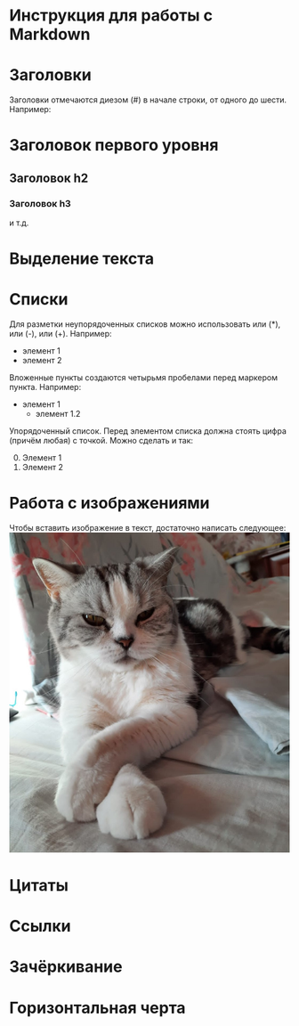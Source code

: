 # Инструкция для работы с Markdown

# Заголовки

Заголовки отмечаются диезом (#) в начале строки, от одного до шести. Например:

# Заголовок первого уровня #
## Заголовок h2
### Заголовок h3

и т.д.

# Выделение текста

# Списки

Для разметки неупорядоченных списков можно использовать или (*), или (-), или (+). Например:

* элемент 1
* элемент 2

Вложенные пункты создаются четырьмя пробелами перед маркером пункта. Например:

* элемент 1
    * элемент 1.2

Упорядоченный список. Перед элементом списка должна стоять цифра (причём любая) с точкой. Можно сделать и так:

0. Элемент 1
0. Элемент 2

# Работа с изображениями

Чтобы вставить изображение в текст, достаточно написать следующее:
![Привет, это Фортуна](Фортуна.jpg)

# Цитаты

# Ссылки

# Зачёркивание

# Горизонтальная черта